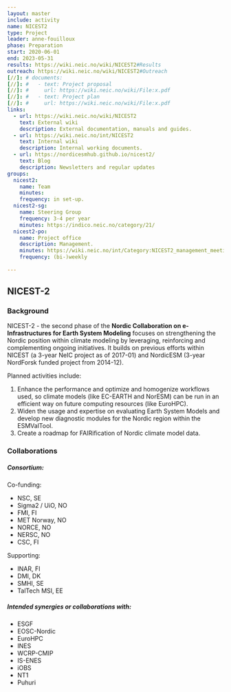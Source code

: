 ```yaml
---
layout: master
include: activity
name: NICEST2
type: Project
leader: anne-fouilloux
phase: Preparation
start: 2020-06-01
end: 2023-05-31
results: https://wiki.neic.no/wiki/NICEST2#Results
outreach: https://wiki.neic.no/wiki/NICEST2#Outreach
[//]: # documents:
[//]: #   - text: Project proposal
[//]: #     url: https://wiki.neic.no/wiki/File:x.pdf
[//]: #   - text: Project plan
[//]: #     url: https://wiki.neic.no/wiki/File:x.pdf
links:
  - url: https://wiki.neic.no/wiki/NICEST2
    text: External wiki
    description: External documentation, manuals and guides.
  - url: https://wiki.neic.no/int/NICEST2
    text: Internal wiki
    description: Internal working documents.
  - url: https://nordicesmhub.github.io/nicest2/
    text: Blog
    description: Newsletters and regular updates
groups:
  nicest2:
    name: Team
    minutes:
    frequency: in set-up.
  nicest2-sg:
    name: Steering Group
    frequency: 3-4 per year
    minutes: https://indico.neic.no/category/21/
  nicest2-po:
    name: Project office
    description: Management.
    minutes: https://wiki.neic.no/int/Category:NICEST2_management_meetings
    frequency: (bi-)weekly
     
---
```

## NICEST-2


### Background

NICEST-2 - the second phase of the **Nordic Collaboration on e-Infrastructures for Earth System Modeling** focuses on strengthening the Nordic position within climate modeling by leveraging, reinforcing and complementing ongoing initiatives. It builds on previous efforts within NICEST (a 3-year NeIC project as of 2017-01) and NordicESM (3-year NordForsk funded project from 2014-12).

Planned activities include:
1. Enhance the performance and optimize and homogenize workflows used, so climate models (like EC-EARTH and NorESM) can be run in an efficient way on future computing resources (like EuroHPC).
2. Widen the usage and expertise on evaluating Earth System Models and develop new diagnostic modules for the Nordic region within the ESMValTool.
3. Create a roadmap for FAIRification of Nordic climate model data.



### Collaborations
##### Consortium:
Co-funding:
* NSC, SE
* Sigma2 / UiO, NO
* FMI, FI
* MET Norway, NO
* NORCE, NO
* NERSC, NO
* CSC, FI

Supporting:
* INAR, FI
* DMI, DK
* SMHI, SE
* TalTech MSI, EE



##### Intended synergies or collaborations with:
* ESGF
* EOSC-Nordic
* EuroHPC
* INES
* WCRP-CMIP
* IS-ENES
* iOBS
* NT1
* Puhuri


